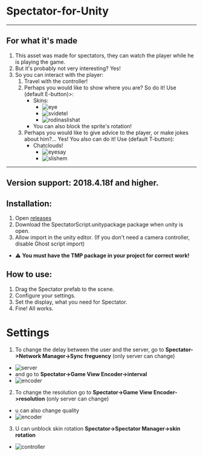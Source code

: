 # Spectator-for-Unity
____
## For what it's made
 1. This asset was made for spectators, they can watch the player while he is playing the game.
 2. But it's probably not very interesting? Yes!
 3. So you can interact with the player:
     1. Travel with the controller!
     2. Perhaps you would like to show where you are?  So do it! Use (default  E-button)>:
           - Skins:
             - ![eye](https://i.paste.pics/8XKJS.png?trs=c20137f25a53302b144519b0e21925df54abd0e15535cb9adb257e6f8fe460b7)
              - ![svidetel](https://i.paste.pics/0aba3064db6d8161c811feca6d19ccc6.png?trs=c20137f25a53302b144519b0e21925df54abd0e15535cb9adb257e6f8fe460b7)
              - ![rodinaslishat](https://i.paste.pics/edac8ad2f8b1329adc14b274fca3e81e.png?trs=c20137f25a53302b144519b0e21925df54abd0e15535cb9adb257e6f8fe460b7)
           - You can also block the sprite's rotation! 
     3. Perhaps you would like to give advice to the player, or make jokes about him?... Yes! You also can do it! Use (default  T-button):
          - Chatclouds!
             - ![eyesay](https://i.paste.pics/688c6e9ba46010c995069cdd6036e5b8.png?trs=c20137f25a53302b144519b0e21925df54abd0e15535cb9adb257e6f8fe460b7)
             - ![slishem](https://i.paste.pics/7381c062b145cef92888e6705cc81346.png?trs=c20137f25a53302b144519b0e21925df54abd0e15535cb9adb257e6f8fe460b7)
____
## Version support: **2018.4.18f and higher.**
## Installation:
1. Open [releases](https://github.com/mentoster/Spectator-for-Unity/releases)
2. Download the SpectatorScript.unitypackage package when unity is open.
3. Allow import in the unity editor. (If you don't need a camera controller, disable Ghost script import)
- :warning: **You must have the TMP package in your project for correct work!**
## How to use:
1. Drag the Spectator prefab to the scene.
2. Configure your settings.
3. Set the display, what you need for Spectator.
4. Fine! All works. 
# Settings
 1. To change the delay between the user and the server, go to **Spectator->Network Manager->Sync freguency** (only server can change)
- ![server](https://i.paste.pics/b4aec58a72523d0187c8dd37a00d9c1d.png?trs=c20137f25a53302b144519b0e21925df54abd0e15535cb9adb257e6f8fe460b7)
- and go to **Spectator->Game View Encoder->interval**
- ![encoder](https://i.paste.pics/b4aec58a72523d0187c8dd37a00d9c1d.png?trs=c20137f25a53302b144519b0e21925df54abd0e15535cb9adb257e6f8fe460b7)
2. To change the resolution  go to **Spectator->Game View Encoder->resolution** (only server can change)
- u can also change quality
- ![encoder](https://i.paste.pics/b4aec58a72523d0187c8dd37a00d9c1d.png?trs=c20137f25a53302b144519b0e21925df54abd0e15535cb9adb257e6f8fe460b7)
3. U can unblock skin rotation
**Spectator->Spectator Manager->skin rotation**
- ![controller](https://i.paste.pics/b4aec58a72523d0187c8dd37a00d9c1d.png?trs=c20137f25a53302b144519b0e21925df54abd0e15535cb9adb257e6f8fe460b7)
